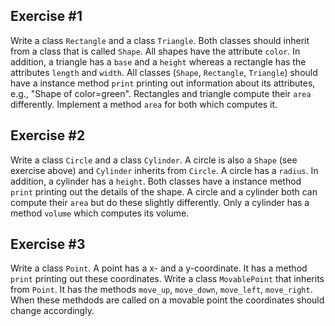 ## Exercise #1

Write a class `Rectangle` and a class `Triangle`. Both classes should inherit from a class that is called `Shape`.  All
shapes have the attribute `color`. In addition, a triangle has a `base` and a `height` whereas a rectangle has
the attributes `length` and `width`. All classes (`Shape`, `Rectangle`, `Triangle`) should have a instance method
`print` printing out information about its attributes, e.g., "Shape of color=green". Rectangles and triangle compute
their `area` differently. Implement a method `area` for both which computes it.

## Exercise #2

Write a class `Circle` and a class `Cylinder`. A circle is also a `Shape` (see exercise above) and `Cylinder` inherits
from `Circle`. A circle has a `radius`. In addition, a cylinder has a `height`. Both classes have a instance method
`print` printing out the details of the shape. A circle and a cylinder both can compute their `area` but do these
slightly differently. Only a cylinder has a method `volume` which computes its volume.

## Exercise #3

Write a class `Point`. A point has a x- and a y-coordinate. It has a method `print` printing out these coordinates.
Write a class `MovablePoint` that inherits from `Point`. It has the methods `move_up`, `move_down`, `move_left`,
`move_right`. When these methdods are called on a movable point the coordinates should change accordingly.
